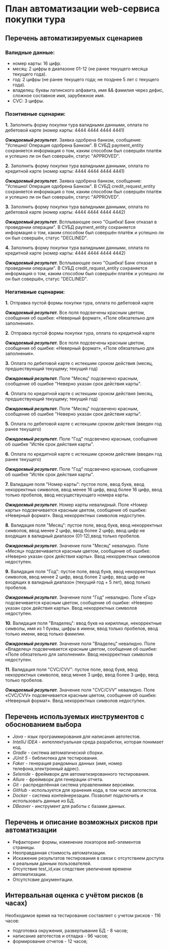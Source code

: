 # План автоматизации web-сервиса покупки тура

## Перечень автоматизируемых сценариев

### Валидные данные:
- номер карты: 16 цифр.
- месяц: 2 цифры в диапазоне 01-12 (не ранее текущего месяца текущего года).
- год: 2 цифры (не ранее текущего года; не позднее 5 лет с текущего года).
- владелец: буквы латинского алфавита, имя && фамилия через дефис, сложное составное имя, зарубежное имя.
- CVC: 3 цифры.

### Позитивные сценарии:
**1.** Заполнить форму покупки тура валидными данными, оплата по дебетовой карте (номер карты: 4444 4444 4444 4441)

***Ожидаемый результат.*** Заявка одобрена банком, сообщение: "Успешно! Операция одобрена Банком". В СУБД payment_entity сохраняется информация о том, каким способом был совершён платёж и успешно ли он был совершён, статус "APPROVED".

**2.** Заполнить форму покупки тура валидными данными, оплата по кредитной карте (номер карты: 4444 4444 4444 4441)

***Ожидаемый результат.*** Заявка одобрена банком, сообщение: "Успешно! Операция одобрена Банком". В СУБД credit_request_entity сохраняется информация о том, каким способом был совершён платёж и успешно ли он был совершён, статус "APPROVED".

**3.** Заполнить форму покупки тура валидными данными, оплата по дебетовой карте (номер карты: 4444 4444 4444 4442)

***Ожидаемый результат.*** Всплывающее окно "Ошибка! Банк отказал в проведении операции". В СУБД payment_entity сохраняется информация о том, каким способом был совершён платёж и успешно ли он был совершён, статус "DECLINED".

**4.** Заполнить форму покупки тура валидными данными, оплата по кредитной карте (номер карты: 4444 4444 4444 4442)

***Ожидаемый результат.*** Всплывающее окно "Ошибка! Банк отказал в проведении операции". В СУБД credit_request_entity сохраняется информация о том, каким способом был совершён платёж и успешно ли он был совершён, статус "DECLINED".

### Негативные сценарии:

**1.** Отправка пустой формы покупки тура, оплата по дебетовой карте

***Ожидаемый результат.*** Все поля подсвечены красным цветом, сообщения об ошибке: «Неверный формат», «Поле обязательно для заполнения».

**2.** Отправка пустой формы покупки тура, оплата по кредитной карте

***Ожидаемый результат.*** Все поля подсвечены красным цветом, сообщения об ошибке: «Неверный формат», «Поле обязательно для заполнения».

**3.** Оплата по дебетовой карте с истекшим сроком действия (месяц, предшествующий текущему; текущий год)

***Ожидаемый результат.*** Поле "Месяц" подсвечено красным, сообщение об ошибке "Неверно указан срок действия карты".

**4.** Оплата по кредитной карте с истекшим сроком действия (месяц, предшествующий текущему; текущий год)

***Ожидаемый результат.*** Поле "Месяц" подсвечено красным, сообщение об ошибке "Неверно указан срок действия карты".

**5.** Оплата по дебетовой карте с истекшим сроком действия (введен год ранее текущего)

***Ожидаемый результат.*** Поле "Год" подсвечено красным, сообщение об ошибке "Истёк срок действия карты".

**6.** Оплата по кредитной карте с истекшим сроком действия (введен год ранее текущего)

***Ожидаемый результат.*** Поле "Год" подсвечено красным, сообщение об ошибке "Истёк срок действия карты".

**7.** Валидация поля "Номер карты": пустое поле, ввод букв, ввод некорректных символов, ввод менее 16 цифр, ввод более 16 цифр, ввод только пробелов, ввод несуществующего номера карты.

***Ожидаемый результат.*** Номер карты невалидный. Поле «Номер карты» подсвечивается красным цветом, сообщение об ошибке: «Неверный формат». Ввод некорректных символов недоступен.

**8.** Валидация поля "Месяц": пустое поле, ввод букв, ввод некорректных символов, ввод менее 2 цифр, ввод более 2 цифр, ввод цифр не входящих в валидный диапазон (01-12),ввод только пробелов.

***Ожидаемый результат.*** Значение поля "Месяц" невалидно. Поле «Месяц» подсвечивается красным цветом, сообщение об ошибке: «Неверно указан срок действия карты». Ввод некорректных символов недоступен.

**9.** Валидация поля "Год": пустое поле, ввод букв, ввод некорректных символов, ввод менее 2 цифр, ввод более 2 цифр, ввод цифр не входящих в валидный диапазон (текущий год + 5 лет),  ввод только пробелов.

***Ожидаемый результат.*** Значение поля "Год" невалидно. Поле «Год» подсвечивается красным цветом, сообщение об ошибке: «Неверно указан срок действия карты». Ввод некорректных символов недоступен.

**10.** Валидация поля "Владелец": ввод букв на кириллице, некорректные символы, имя из 1 буквы, цифры в имени, ввод только пробелов, ввод только имени, ввод только фамилии.

***Ожидаемый результат.*** Значение поля "Владелец" невалидно. Поле «Владелец» подсвечивается красным цветом, сообщение об ошибке: «Поле обязательно для заполнения». Ввод некорректных символов недоступен.

**11.** Валидация поля "CVC/CVV": пустое поле, ввод букв, ввод некорректных символов, ввод менее 3 цифр, ввод более 3 цифр, ввод только пробелов.

***Ожидаемый результат.*** Значение поля "CVC/CVV" невалидно. Поле «CVC/CVV» подсвечивается красным цветом, сообщение об ошибке: «Неверный формат». Ввод некорректных символов недоступен.


## Перечень используемых инструментов с обоснованием выбора

-	*Java* - язык программирования для написания автотестов.
-	*IntelliJ IDEA* - интеллектуальная среда разработки, которая понимает код.
-	*Gradle* - система автоматической сборки.
-	*JUnit 5* - библиотека для тестирования.
-	*Faker* - генерация рандомных данных (имя, номер телефона,электронный адрес).
-	*Selenide* - фреймворк для автоматизированного тестирования.
-	*Allure* - фреймворк для генерации отчета.
-	*Git* - распределённая система управлениями версиями.
-	*GitHub* - используется для хранения кода, в том числе автотестов.
-	*Docker* - система контейнерезации. Позволит подключить и использовать данные из БД.
-	*DBeaver* - инструмент для работы с базами данных.

## Перечень и описание возможных рисков при автоматизации

-	Рефакторинг формы, изменение локаторов веб-элементов страницы.
-	Неоправданная стоимость автоматизации.
-	Искажение результатов тестирования в связи с отсутствием доступа к реальным данным пользователей.
-	Отсутствие test_id,как следствие увеличение времени автоматизации.
-	Отсутстсвие документации.


## Интервальная оценка с учётом рисков (в часах)

Необходимое время на тестирование составляет с учетом рисков - 116 часов:

- подготовка окружения, развертывание БД - 8 часов;
- написание автотестов и отладка - 96 часов;
- формирование отчетов - 12 часов;